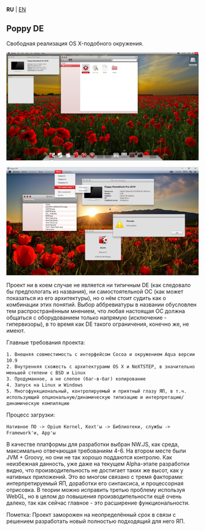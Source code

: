 **RU** | [EN](README_EN.md)

Poppy DE
--
Свободная реализация OS X-подобного окружения.

![Концепт](Resources/Concept.png)

![Скриншот](Resources/Screenshot.png)

Проект ни в коем случае не является ни типичным DE (как следовало бы предпологать из названия), ни самостоятельной ОС (как может показаться из его архитектуры), но о нём стоит судить как о комбинации этих понятий. Выбор аббревиатуры в названии обусловлен тем распространённым мнением, что любая настоящая ОС должна общаться с оборудованием только напрямую (исключение - гипервизоры), в то время как DE такого ограничения, конечно же, не имеют.

Главные требования проекта:

	1. Внешняя совместимость с интерфейсом Cocoa и окружением Aqua версии 10.9
	2. Внутренняя схожесть с архитектурами OS X и NeXTSTEP, в значительно меньшей степени с BSD и Linux
	3. Продуманное, а не слепое (баг-в-баг) копирование
	4. Запуск на Linux и Windows
	5. Многофункциональный, контролируемый и приятный глазу ЯП, в т.ч. использующий опциональную/динамическую типизацию и интерпретацию/динамическую компиляцию

Процесс загрузки:

	Нативное ПО -> Opium Kernel, Kext'ы -> Библиотеки, службы -> Framework'и, App'ы

В качестве платформы для разработки выбран NW.JS, как среда, максимально отвечающая требованиям 4-6. На втором месте были JVM + Groovy, но они не так хорошо поддаются контролю. Как неизбежная данность, уже даже на текущем Alpha-этапе разработки видно, что производительность не достигает таких же высот, как у нативных приложений. Это во многом связано с тремя факторами: интерпретируемый ЯП, доработки его синтаксиса, и процессорная отрисовка. В теории можно исправить третью проблему используя WebGL, но в целом до повышения производительности ещё очень далеко, так как сейчас главное - это расширение функциональности.

Пометка: Проект заморожен на неопределённый срок в связи с решением разработать новый полностью подходящий для него ЯП.